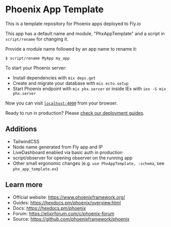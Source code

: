 # Phoenix App Template

This is a template repository for Phoenix apps deployed to Fly.io

This app has a default name and module, "PhxAppTemplate" and a script in
`script/rename` for changing it.

Provide a module name followed by an app name to rename it:

```shell
$ script/rename MyApp my_app
```

To start your Phoenix server:

- Install dependencies with `mix deps.get`
- Create and migrate your database with `mix ecto.setup`
- Start Phoenix endpoint with `mix phx.server` or inside IEx with `iex -S mix phx.server`

Now you can visit [`localhost:4000`](http://localhost:4000) from your browser.

Ready to run in production? Please [check our deployment guides](https://hexdocs.pm/phoenix/deployment.html).

## Additions

- TailwindCSS
- Node name generated from Fly app and IP
- LiveDashboard enabled via basic auth in production
- script/observer for opening observer on the running app
- Other small ergonomic changes (e.g. `use PhxAppTemplate, :schema`, see `phx_app_template.ex`)

## Learn more

- Official website: https://www.phoenixframework.org/
- Guides: https://hexdocs.pm/phoenix/overview.html
- Docs: https://hexdocs.pm/phoenix
- Forum: https://elixirforum.com/c/phoenix-forum
- Source: https://github.com/phoenixframework/phoenix
